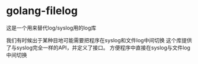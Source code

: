 # golang-filelog
这是一个用来替代log/syslog用的log库

我们有时候出于某种目地可能需要把程序在syslog和文件log中间切换
这个库提供了与syslog完全一样的API，并定义了接口。
方便程序中直接在syslog与文件log中间切换
